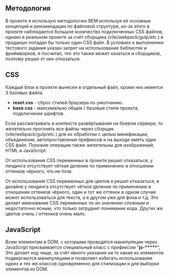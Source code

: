 <h2>Методология</h2>

<p>В проекте я использую методологию BEM используя её основные концепций и рекомендации по файловой структуре, из-за этого в проекте наблюдается большое количество подключенных CSS файлов, однако в реальном проекте за счёт сборщика (vite/webpack/gulp/etc.) в продакшн попадал бы только один CSS файл. В условиях к выполнению тестового задания указан запрет на использование библиотек и фреймворков, я посчитал, что это также может казаться и сборщиков, поэтому решил от них отказаться.</p>

<h2>CSS</h2>

<p>Каждый блок в проекте вынесен в отдельный файл, кроме них имеется 3 базовых файла.</p>

<ul>
<li><b>reset.css</b> - сброс стилей браузера по умолчанию.</li>
<li><b>base.css</b> - максимально общие / базовые стили проекта, подключение шрифтов.</li>
</ul>

<p>Если рассматривать в контексте развёртывания на боевом сервере, то желательно прогонять все файлы через сборщик (vite/webpack/gulp/etc.) для их обработки с целью минификации, объединения, автопроставления префиксов и на выходе иметь один CSS файл. Похожие операции также желательны для изображений, HTML и JavaScript.</p>

<p>От использования CSS переменных в проекте решил отказаться, у лендинга отсутствует чёткая деление по применению в отношении оттенков чёрного,
что не позв

<p>От использования CSS переменных для цветов я решил отказаться, в дизайне у лендинга отсутствует чёткое деления по применению в отношении оттенков чёрного, один и тот же оттенок в одном случае может использоваться для текста, а в другом уже для фона и т.д. Это делает именование CSS переменных по их значению сложным и недостаточно ясным, что только затруднит понимание кода. Других же цветов очень / оттенков очень мало.</p>

<h2>JavaScript</h2>

<p>Всем элементам в DOM, с которыми проводятся манипуляции через JavaScript присваивается специальный класс с префиксом "<b>js-*****</b>",
Это делает код чище, за счёт явного указания на то какие из элементов подвергаются манипуляциям и позволяет избегать использования одних и тех же классов одновременно для стилизации и для выборки элементов из DOM.</p>
